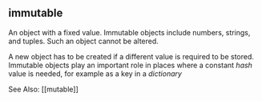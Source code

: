 ## **immutable**
An object with a fixed value.
Immutable objects include numbers, strings, and tuples.
Such an object cannot be altered.

A new object has to be created if a different value is required to be stored. 
Immutable objects play an important role in places where a constant *hash* value is needed, for example as a key in a *dictionary*

See Also: [[mutable]]